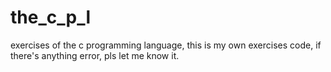 the_c_p_l
=========

exercises of the c programming language, this is my own exercises code, if there's anything error, pls let me know it.
